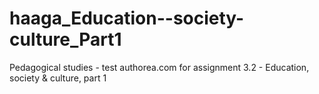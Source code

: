 # haaga_Education--society-culture_Part1
Pedagogical studies - test authorea.com for assignment 3.2 - Education, society &amp; culture, part 1
